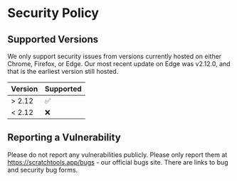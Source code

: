 # Security Policy

## Supported Versions

We only support security issues from versions currently hosted on either Chrome, Firefox, or Edge. Our most recent update on Edge was v2.12.0, and that is the earliest version still hosted.

| Version | Supported          |
| ------- | ------------------ |
| > 2.12  | :white_check_mark: |
| < 2.12  | :x:                |

## Reporting a Vulnerability

Please do not report any vulnerabilities publicly. Please only report them at https://scratchtools.app/bugs - our official bugs site. There are links to bug and security bug forms.
